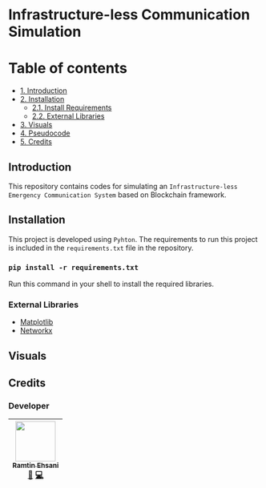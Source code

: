 # Infrastructure-less Communication Simulation

# Table of contents
- [1. Introduction](#introduction)
- [2. Installation](#installation)
	- [2.1. Install Requirements](#command)	
	- [2.2. External Libraries](#lib)
- [3. Visuals](#visuals)
- [4. Pseudocode](#pseudocode)
- [5. Credits](#credits)


## Introduction <a name="introduction"></a>
This repository contains codes for simulating an `Infrastructure-less Emergency Communication System` based on Blockchain framework.

## Installation <a name="installation"></a>
This project is developed using `Pyhton`. The requirements to run this project is included in the `requirements.txt` file in the repository.
### `pip install -r requirements.txt` <a name="command"></a>
Run this command in your shell to install the required libraries.

### External Libraries <a name="lib"></a>
- [Matplotlib]
- [Networkx]

## Visuals <a name="visuals"></a>



## Credits <a name="credits"></a>
### Developer
<!-- ALL-CONTRIBUTORS-LIST:START - Do not remove or modify this section -->
| [<img src="https://avatars.githubusercontent.com/u/51258896?v=3" width="80px;"/><br /><sub>Ramtin Ehsani</sub>](https://github.com/ramtin-ehsani)<br />[📖](https://github.com/risc-lab/MANET-Emergency-Communication-System/commits?author=ramtin-ehsani) [💻](https://github.com/risc-lab/MANET-Emergency-Communication-System/commits?author=ramtin-ehsani) |
| :---: |
<!-- ALL-CONTRIBUTORS-LIST:END -->

[Matplotlib]: <https://matplotlib.org/>
[Networkx]: <https://networkx.org/>
